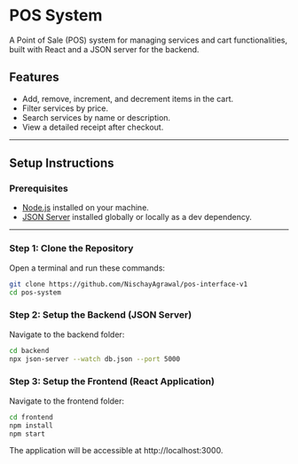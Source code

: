 # POS System

A Point of Sale (POS) system for managing services and cart functionalities, built with React and a JSON server for the backend.

## Features

- Add, remove, increment, and decrement items in the cart.
- Filter services by price.
- Search services by name or description.
- View a detailed receipt after checkout.

---

## Setup Instructions

### Prerequisites

- [Node.js](https://nodejs.org/) installed on your machine.
- [JSON Server](https://github.com/typicode/json-server) installed globally or locally as a dev dependency.

---

### Step 1: Clone the Repository

Open a terminal and run these commands:

```bash
git clone https://github.com/NischayAgrawal/pos-interface-v1
cd pos-system

```
### Step 2: Setup the Backend (JSON Server)
Navigate to the backend folder:

```bash
cd backend
npx json-server --watch db.json --port 5000

```
### Step 3: Setup the Frontend (React Application)
Navigate to the frontend folder:

```bash
cd frontend
npm install
npm start
```
The application will be accessible at http://localhost:3000.
